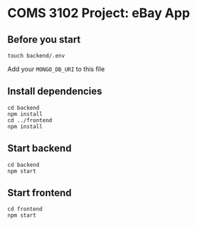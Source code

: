 # COMS 3102 Project: eBay App

## Before you start

```
touch backend/.env
```

Add your `MONGO_DB_URI` to this file

## Install dependencies

```
cd backend
npm install
cd ../frontend
npm install
```

## Start backend

```
cd backend
npm start
```

## Start frontend

```
cd frontend
npm start
```
